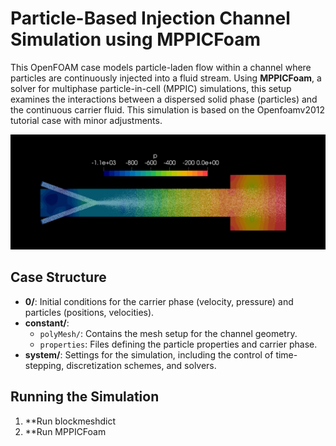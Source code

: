 # Particle-Based Injection Channel Simulation using MPPICFoam

This OpenFOAM case models particle-laden flow within a channel where particles are continuously injected into a fluid stream. Using **MPPICFoam**, a solver for multiphase particle-in-cell (MPPIC) simulations, this setup examines the interactions between a dispersed solid phase (particles) and the continuous carrier fluid. 
This simulation is based on the Openfoamv2012 tutorial case with minor adjustments.

![Alt text](result.png)

## Case Structure

- **0/**: Initial conditions for the carrier phase (velocity, pressure) and particles (positions, velocities).
- **constant/**: 
  - `polyMesh/`: Contains the mesh setup for the channel geometry.
  - `properties`: Files defining the particle properties and carrier phase.
- **system/**: Settings for the simulation, including the control of time-stepping, discretization schemes, and solvers.

## Running the Simulation
1. **Run blockmeshdict
2. **Run MPPICFoam
